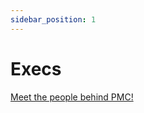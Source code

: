 ```yaml
---
sidebar_position: 1
---
```


# Execs

[Meet the people behind PMC!](https://www.ubcpm.club/?fbclid=IwAR0yBCYMQY4pXlYt7qM9aGZH168zdOLu1_TbJpKRYC-JTtMVvl2Z5Wb77wU#/execs)

